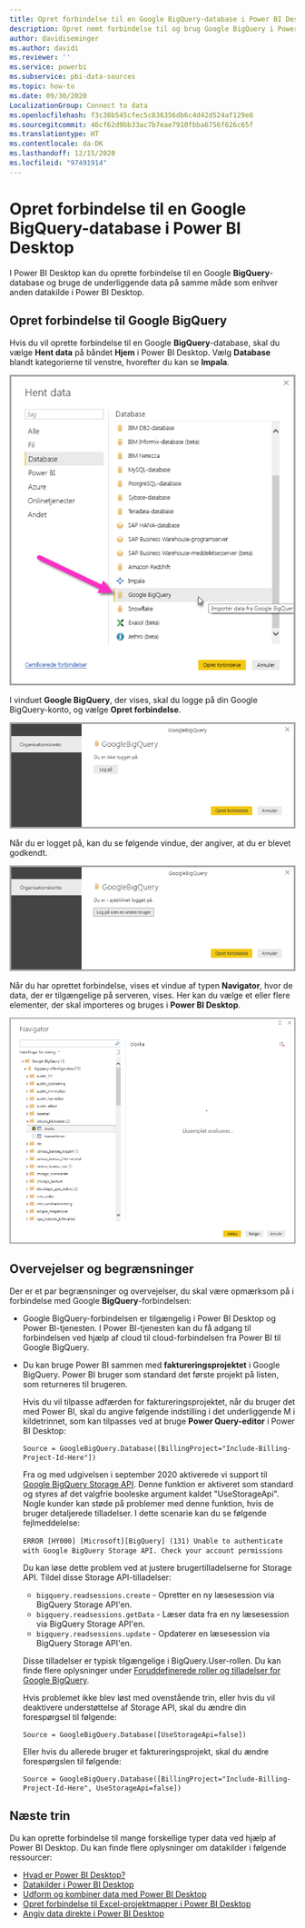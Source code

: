 ```yaml
---
title: Opret forbindelse til en Google BigQuery-database i Power BI Desktop
description: Opret nemt forbindelse til og brug Google BigQuery i Power BI Desktop
author: davidiseminger
ms.author: davidi
ms.reviewer: ''
ms.service: powerbi
ms.subservice: pbi-data-sources
ms.topic: how-to
ms.date: 09/30/2020
LocalizationGroup: Connect to data
ms.openlocfilehash: f3c38b545cfec5c836356db6c4d42d524af129e6
ms.sourcegitcommit: 46cf62d9bb33ac7b7eae7910fbba6756f626c65f
ms.translationtype: HT
ms.contentlocale: da-DK
ms.lasthandoff: 12/15/2020
ms.locfileid: "97491914"
---
```

# <a name="connect-to-a-google-bigquery-database-in-power-bi-desktop"></a>Opret forbindelse til en Google BigQuery-database i Power BI Desktop
I Power BI Desktop kan du oprette forbindelse til en Google **BigQuery**-database og bruge de underliggende data på samme måde som enhver anden datakilde i Power BI Desktop.

## <a name="connect-to-google-bigquery"></a>Opret forbindelse til Google BigQuery
Hvis du vil oprette forbindelse til en Google **BigQuery**-database, skal du vælge **Hent data** på båndet **Hjem** i Power BI Desktop. Vælg **Database** blandt kategorierne til venstre, hvorefter du kan se **Impala**.

![Dialogboksen Hent data for Google BigQuery](media/desktop-connect-bigquery/connect_bigquery_01.png)

I vinduet **Google BigQuery**, der vises, skal du logge på din Google BigQuery-konto, og vælge **Opret forbindelse**.

![Log på Google BigQuery](media/desktop-connect-bigquery/connect_bigquery_02.png)

Når du er logget på, kan du se følgende vindue, der angiver, at du er blevet godkendt. 

![Logget på Google](media/desktop-connect-bigquery/connect_bigquery_02b.png)

Når du har oprettet forbindelse, vises et vindue af typen **Navigator**, hvor de data, der er tilgængelige på serveren, vises. Her kan du vælge et eller flere elementer, der skal importeres og bruges i **Power BI Desktop**.

![Data fra Google BigQuery](media/desktop-connect-bigquery/connect_bigquery_03.png)

## <a name="considerations-and-limitations"></a>Overvejelser og begrænsninger
Der er et par begrænsninger og overvejelser, du skal være opmærksom på i forbindelse med Google **BigQuery**-forbindelsen:

* Google BigQuery-forbindelsen er tilgængelig i Power BI Desktop og Power BI-tjenesten. I Power BI-tjenesten kan du få adgang til forbindelsen ved hjælp af cloud til cloud-forbindelsen fra Power BI til Google BigQuery.

* Du kan bruge Power BI sammen med **faktureringsprojektet** i Google BigQuery. Power BI bruger som standard det første projekt på listen, som returneres til brugeren. 

  Hvis du vil tilpasse adfærden for faktureringsprojektet, når du bruger det med Power BI, skal du angive følgende indstilling i det underliggende M i kildetrinnet, som kan tilpasses ved at bruge **Power Query-editor** i Power BI Desktop:

  ```
  Source = GoogleBigQuery.Database([BillingProject="Include-Billing-Project-Id-Here"])
  ```

  Fra og med udgivelsen i september 2020 aktiverede vi support til [Google BigQuery Storage API](https://cloud.google.com/bigquery/docs/reference/storage). Denne funktion er aktiveret som standard og styres af det valgfrie booleske argument kaldet "UseStorageApi". Nogle kunder kan støde på problemer med denne funktion, hvis de bruger detaljerede tilladelser. I dette scenarie kan du se følgende fejlmeddelelse:

  `ERROR [HY000] [Microsoft][BigQuery] (131) Unable to authenticate with Google BigQuery Storage API. Check your account permissions`

  Du kan løse dette problem ved at justere brugertilladelserne for Storage API. Tildel disse Storage API-tilladelser:

  - `bigquery.readsessions.create` - Opretter en ny læsesession via BigQuery Storage API'en.
  - `bigquery.readsessions.getData` - Læser data fra en ny læsesession via BigQuery Storage API'en.
  - `bigquery.readsessions.update` - Opdaterer en læsesession via BigQuery Storage API'en.

  Disse tilladelser er typisk tilgængelige i BigQuery.User-rollen. Du kan finde flere oplysninger under [Foruddefinerede roller og tilladelser for Google BigQuery](https://cloud.google.com/bigquery/docs/access-control).
  
  Hvis problemet ikke blev løst med ovenstående trin, eller hvis du vil deaktivere understøttelse af Storage API, skal du ændre din forespørgsel til følgende:
  ```
  Source = GoogleBigQuery.Database([UseStorageApi=false])
  ```
  Eller hvis du allerede bruger et faktureringsprojekt, skal du ændre forespørgslen til følgende:
  ```
  Source = GoogleBigQuery.Database([BillingProject="Include-Billing-Project-Id-Here", UseStorageApi=false])
  ```

## <a name="next-steps"></a>Næste trin
Du kan oprette forbindelse til mange forskellige typer data ved hjælp af Power BI Desktop. Du kan finde flere oplysninger om datakilder i følgende ressourcer:

* [Hvad er Power BI Desktop?](../fundamentals/desktop-what-is-desktop.md)
* [Datakilder i Power BI Desktop](desktop-data-sources.md)
* [Udform og kombiner data med Power BI Desktop](desktop-shape-and-combine-data.md)
* [Opret forbindelse til Excel-projektmapper i Power BI Desktop](desktop-connect-excel.md)   
* [Angiv data direkte i Power BI Desktop](desktop-enter-data-directly-into-desktop.md)   
